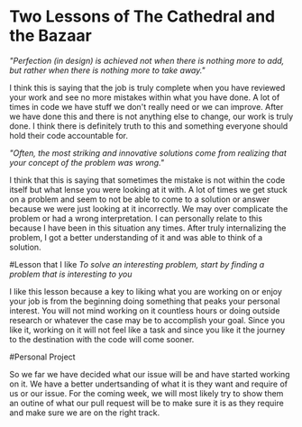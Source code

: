 # Two Lessons of The Cathedral and the Bazaar
_"Perfection (in design) is achieved not when there is nothing more to add, but rather when there is nothing more to 
take away."_

I think this is saying that the job is truly complete when you have reviewed your work and see no more mistakes within what
you have done. A lot of times in code we have stuff we don't really need or we can improve. After we have done this and there
is not anything else to change, our work is truly done. I think there is definitely truth to this and something everyone should
hold their code accountable for.

_"Often, the most striking and innovative solutions come from realizing that your concept of the problem was wrong."_

I think that this is saying that sometimes the mistake is not within the code itself but what lense you were looking at it with.
A lot of times we get stuck on a problem and seem to not be able to come to a solution or answer because we were just looking
at it incorrectly. We may over complicate the problem or had a wrong interpretation. I can personally relate to this because I 
have been in this situation any times. After truly internalizing the problem, I got a better understanding of it and was able
to think of a solution.

#Lesson that I like
_To solve an interesting problem, start by finding a problem that is interesting to you_

I like this lesson because a key to liking what you are working on or enjoy your job is from the beginning doing something that
peaks your personal interest. You will not mind working on it countless hours or doing outside research or whatever the case may
be to accomplish your goal. Since you like it, working on it will not feel like a task and since you like it the journey to the
destination with the code will come sooner.

#Personal Project

So we far we have decided what our issue will be and have started working on it. We have a better undertsanding of what it is 
they want and require of us or our issue. For the coming week, we will most likely try to show them an outine of what our pull
request will be to make sure it is as they require and make sure we are on the right track.
